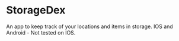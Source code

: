 # StorageDex
An app to keep track of your locations and items in storage. IOS and Android - Not tested on IOS.
